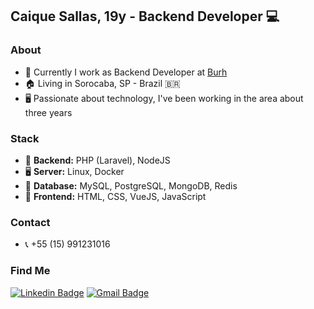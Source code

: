 ## Caique Sallas, 19y - Backend Developer 💻

### About
- 🔭 Currently I work as Backend Developer at <a target="_blank" href="http://burh.com.br">Burh</a>
- 🏠 Living in Sorocaba, SP - Brazil 🇧🇷
- 🖥 Passionate about technology, I've been working in the area about three years

### Stack
- 🔌 <b>Backend:</b> PHP (Laravel), NodeJS
- 🖥️ <b>Server:</b> Linux, Docker
- 💾 <b>Database:</b> MySQL, PostgreSQL, MongoDB, Redis
- 🎯 <b>Frontend:</b> HTML, CSS, VueJS, JavaScript

### Contact
- 📞 +55 (15) 991231016

### Find Me
[![Linkedin Badge](https://img.shields.io/badge/-LinkedIn-blue?style=for-the-badge&logo=Linkedin&logoColor=white&link=https:https://www.linkedin.com/in/caique-sallas/)](https://www.linkedin.com/in/caique-sallas/)
[![Gmail Badge](https://img.shields.io/badge/-Gmail-c14438?style=for-the-badge&logo=Gmail&logoColor=white&link=mailto:caique.sallas@gmail.com)](mailto:caique.sallas@gmail.com)
